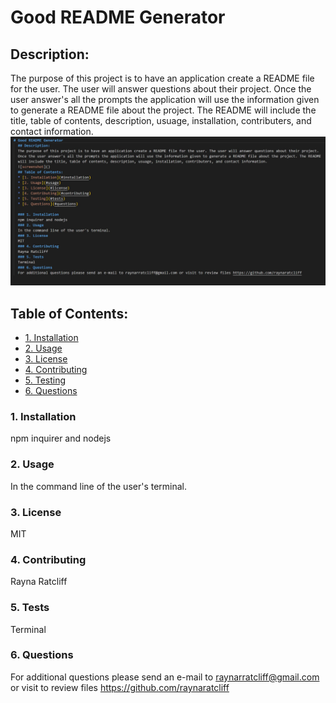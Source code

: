 # Good README Generator
  ## Description:
  The purpose of this project is to have an application create a README file for the user. The user will answer questions about their project. Once the user answer's all the prompts the application will use the information given to generate a README file about the project. The README will include the title, table of contents, description, usuage, installation, contributers, and contact information.  
  ![screenshot](Develop/Assets/Good-README-generated.JPG)
  ## Table of Contents:
  * [1. Installation](#installation)
  * [2. Usage](#usage)
  * [3. License](#license)
  * [4. Contributing](#contributing)
  * [5. Testing](#tests)
  * [6. Questions](#questions)
  
  ### 1. Installation
  npm inquirer and nodejs
  ### 2. Usage
  In the command line of the user's terminal.
  ### 3. License
  MIT
  ### 4. Contributing
  Rayna Ratcliff 
  ### 5. Tests
  Terminal
  ### 6. Questions
  For additional questions please send an e-mail to raynarratcliff@gmail.com or visit to review files https://github.com/raynaratcliff
